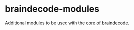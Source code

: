 # braindecode-modules
Additional modules to be used with the [core of braindecode](https://github.com/TNTLFreiburg/braindecode).

